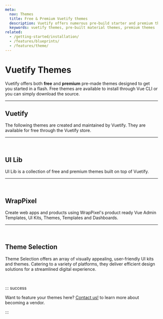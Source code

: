 ```yaml
---
meta:
  nav: Themes
  title: Free & Premium Vuetify themes
  description: Vuetify offers numerous pre-build starter and premium themes. Kickstart your next application today, no design skills needed.
  keywords: vuetify themes, pre-built material themes, premium themes
related:
  - /getting-started/installation/
  - /features/blueprints/
  - /features/theme/
---
```


<script setup>
  // Components
  import ThemeVendor from '@/components/doc/ThemeVendor.vue'

  // Utilities
  import { onMounted } from 'vue'

  // Stores
  import { useShopifyStore } from '@/store/shopify'

  const store = useShopifyStore()

  onMounted(() => {
    store.fetch()
  })
</script>

# Vuetify Themes

Vuetify offers both **free** and **premium** pre-made themes designed to get you started in a flash. Free themes are available to install through Vue CLI or you can simply download the source.

---

## Vuetify

The following themes are created and maintained by Vuetify. They are available for free through the Vuetify store.

<ThemeVendor name="Vuetify" />

---

<br>

## UI Lib

UI Lib is a collection of free and premium themes built on top of Vuetify.

<ThemeVendor name="UI Lib" />

---

<br>

## WrapPixel

Create web apps and products using WrapPixel's product ready Vue Admin Templates, UI Kits, Themes, Templates and Dashboards.

<ThemeVendor name="WrapPixel" />

---

<br>

## Theme Selection

Theme Selection offers an array of visually appealing, user-friendly UI kits and themes. Catering to a variety of platforms, they deliver efficient design solutions for a streamlined digital experience.

<ThemeVendor name="ThemeSelection" />

<br>

::: success

Want to feature your themes here? [Contact us!](mailto:hello@vuetifyjs.com?subject=Theme+affiliation) to learn more about becoming a vendor.

:::

